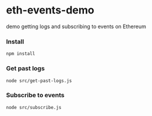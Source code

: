 # eth-events-demo
demo getting logs and subscribing to events on Ethereum

### Install

```shell
npm install
```

### Get past logs

```shell
node src/get-past-logs.js
```

### Subscribe to events

```shell
node src/subscribe.js
```

